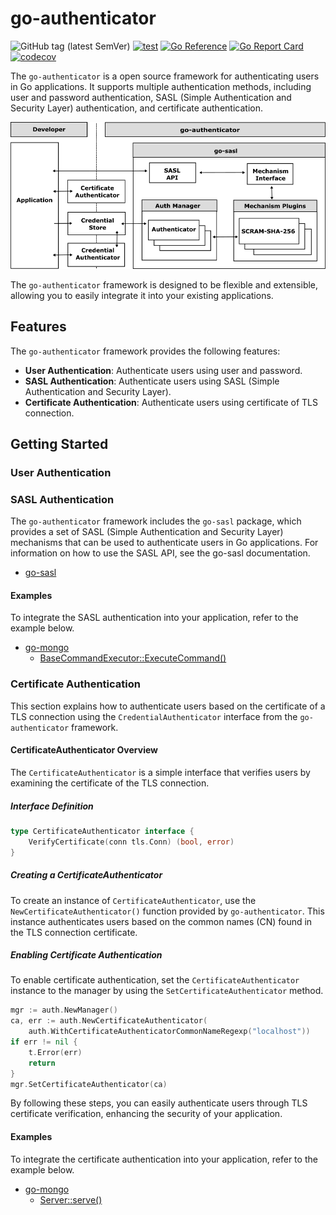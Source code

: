 # go-authenticator

![GitHub tag (latest SemVer)](https://img.shields.io/github/v/tag/cybergarage/go-authenticator)
[![test](https://github.com/cybergarage/go-authenticator/actions/workflows/make.yml/badge.svg)](https://github.com/cybergarage/go-authenticator/actions/workflows/make.yml)
[![Go Reference](https://pkg.go.dev/badge/github.com/cybergarage/go-authenticator.svg)](https://pkg.go.dev/github.com/cybergarage/go-authenticator)
 [![Go Report Card](https://img.shields.io/badge/go%20report-A%2B-brightgreen)](https://goreportcard.com/report/github.com/cybergarage/go-authenticator) 
 [![codecov](https://codecov.io/gh/cybergarage/go-authenticator/graph/badge.svg?token=OCU5V0H3OX)](https://codecov.io/gh/cybergarage/go-authenticator)


The `go-authenticator` is a open source framework for authenticating users in Go applications. It supports multiple authentication methods, including user and password authentication, SASL (Simple Authentication and Security Layer) authentication, and certificate authentication.

![](doc/img/framework.png)

The `go-authenticator` framework is designed to be flexible and extensible, allowing you to easily integrate it into your existing applications. 

## Features

The `go-authenticator` framework provides the following features:

- **User Authentication**: Authenticate users using user and password.
- **SASL Authentication**: Authenticate users using SASL (Simple Authentication and Security Layer).
- **Certificate Authentication**: Authenticate users using certificate of TLS connection.

## Getting Started

### User Authentication

### SASL Authentication

The `go-authenticator` framework includes the `go-sasl` package, which provides a set of SASL (Simple Authentication and Security Layer) mechanisms that can be used to authenticate users in Go applications. For information on how to use the SASL API, see the go-sasl documentation.

- [go-sasl](https://github.com/cybergarage/go-sasl)

#### Examples

To integrate the SASL authentication into your application, refer to the example below.

- [go-mongo](https://github.com/cybergarage/go-mongo)
  - [BaseCommandExecutor::ExecuteCommand()](https://github.com/cybergarage/go-mongo/blob/master/mongo/command_base_executor.go)


### Certificate Authentication

This section explains how to authenticate users based on the certificate of a TLS connection using the `CredentialAuthenticator` interface from the `go-authenticator` framework.

#### CertificateAuthenticator Overview

The `CertificateAuthenticator` is a simple interface that verifies users by examining the certificate of the TLS connection.

##### Interface Definition
```go
type CertificateAuthenticator interface {
	VerifyCertificate(conn tls.Conn) (bool, error)
}
```

##### Creating a CertificateAuthenticator

To create an instance of `CertificateAuthenticator`, use the `NewCertificateAuthenticator()` function provided by `go-authenticator`. This instance authenticates users based on the common names (CN) found in the TLS connection certificate.

##### Enabling Certificate Authentication

To enable certificate authentication, set the `CertificateAuthenticator` instance to the manager by using the `SetCertificateAuthenticator` method.

```go
mgr := auth.NewManager()
ca, err := auth.NewCertificateAuthenticator(
    auth.WithCertificateAuthenticatorCommonNameRegexp("localhost"))
if err != nil {
    t.Error(err)
    return
}
mgr.SetCertificateAuthenticator(ca)
```

By following these steps, you can easily authenticate users through TLS certificate verification, enhancing the security of your application.

#### Examples

To integrate the certificate authentication into your application, refer to the example below.

- [go-mongo](https://github.com/cybergarage/go-mongo)
  - [Server::serve()](https://github.com/cybergarage/go-mongo/blob/master/mongo/server.go)
